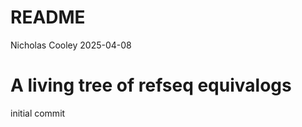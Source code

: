 README
================
Nicholas Cooley
2025-04-08

# A living tree of refseq equivalogs

initial commit
